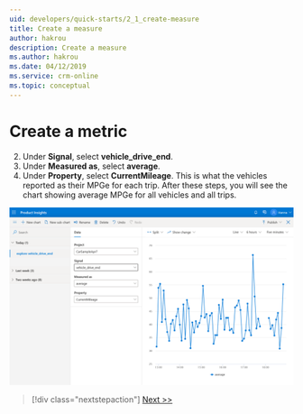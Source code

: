 ```yaml
---
uid: developers/quick-starts/2_1_create-measure
title: Create a measure
author: hakrou
description: Create a measure
ms.author: hakrou
ms.date: 04/12/2019
ms.service: crm-online
ms.topic: conceptual
---
```

# Create a metric 

2. Under **Signal**, select **vehicle_drive_end**.
3. Under **Measured as**, select **average**.
4. Under **Property**, select **CurrentMileage**. This is what the vehicles reported as their MPGe for each trip. After these steps, you will see the chart showing average MPGe for all vehicles and all trips.

![Select metric](2_Explore.PNG)

> [!div class="nextstepaction"]
> [Next >>](2_2_split-metric.md)

